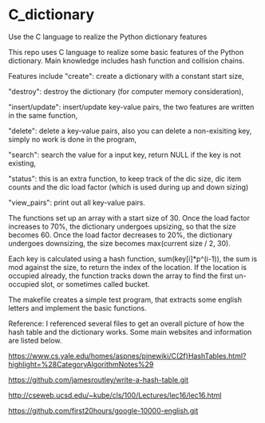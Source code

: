 # C_dictionary
Use the C language to realize the Python dictionary features

This repo uses C language to realize some basic features of the Python dictionary. Main knowledge includes hash function and collision chains. 

Features include 
"create": create a dictionary with a constant start size,

"destroy": destroy the dictionary (for computer memory consideration),

"insert/update": insert/update key-value pairs, the two features are written in the same function,

"delete": delete a key-value pairs, also you can delete a non-exisiting key, simply no work is done in the program,

"search": search the value for a input key, return NULL if the key is not existing,

"status": this is an extra function, to keep track of the dic size, dic item counts and the dic load factor (which is used during up and down sizing)

"view_pairs": print out all key-value pairs.

The functions set up an array with a start size of 30. Once the load factor increases to 70%, the dictionary undergoes upsizing, so that the size becomes 60. Once the load factor decreases to 20%, the dictionary undergoes downsizing, the size becomes max(current size / 2, 30).

Each key is calculated using a hash function, sum(key[i]*p^(i-1)), the sum is mod against the size, to return the index of the location. If the location is occupied already, the function tracks down the array to find the first un-occupied slot, or sometimes called bucket. 

The makefile creates a simple test program, that extracts some english letters and implement the basic functions. 

Reference:
I referenced several files to get an overall picture of how the hash table and the dictionary works. Some main websites and information are listed below.

https://www.cs.yale.edu/homes/aspnes/pinewiki/C(2f)HashTables.html?highlight=%28CategoryAlgorithmNotes%29

https://github.com/jamesroutley/write-a-hash-table.git 

http://cseweb.ucsd.edu/~kube/cls/100/Lectures/lec16/lec16.html

https://github.com/first20hours/google-10000-english.git 
